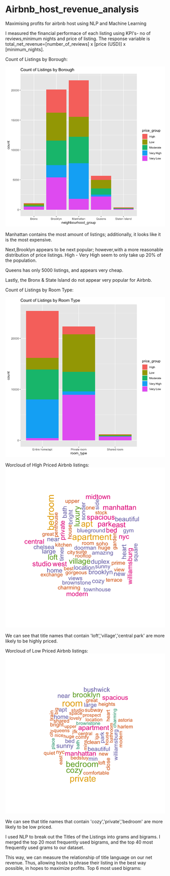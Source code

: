 # Airbnb_host_revenue_analysis
Maximising profits for airbnb host using NLP and Machine Learning

I measured the financial performace of each listing using KPI's- no of reviews,minimum nights and price of listing.
The response variable is total_net_revenue=[number_of_reviews] x [price (USD)] x [minimum_nights].

Count of Listings by Borough:

![alt text](https://github.com/Roshni96/Airbnb_host_revenue_analysis/blob/master/plot_listings_by_borough.png)

Manhattan contains the most amount of listings; additionally, it looks like it is the most expensive.

Next,Brooklyn appears to be next popular; however,with a more reasonable distribution of price listings. High - Very High seem to only take up 20% of the population.

Queens has only 5000 listings, and appears very cheap.

Lastly, the Bronx & State Island do not appear very popular for Airbnb.


Count of Listings by Room Type:

![alt text](https://github.com/Roshni96/Airbnb_host_revenue_analysis/blob/master/count_of_listings_roomtype.png)

Worcloud of HIgh Priced Airbnb listings:
![alt text](https://github.com/Roshni96/Airbnb_host_revenue_analysis/blob/master/wordcloud_high.png)

We can see that title names that contain 'loft','village','central park' are more likely to be highly priced.

Worcloud of Low Priced Airbnb listings:
![alt text](https://github.com/Roshni96/Airbnb_host_revenue_analysis/blob/master/wordcloud_low.png)

We can see that title names that contain 'cozy','private','bedroom' are more likely to be low priced.

I used NLP to break out the Titles of the Listings into grams and bigrams.
I merged the top 20 most frequently used bigrams, and the top 40 most frequently used grams to our dataset.

This way, we can measure the relationship of title language on our net revenue. 
Thus, allowing hosts to phrase their listing in the best way possible, in hopes to maximize profits.
Top 6 most used bigrams:





